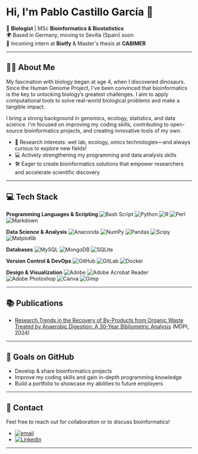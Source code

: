 # Hi, I'm Pablo Castillo García 👋

🧬 **Biologist** | MSc **Bioinformatics & Biostatistics**  
🌍 Based in Germany, moving to Sevilla (Spain) soon  
🏢 Incoming intern at **Biotfy** & Master's thesis at **CABIMER**

---

## 🙋‍♂️ About Me

My fascination with biology began at age 4, when I discovered dinosaurs. Since the Human Genome Project, I've been convinced that bioinformatics is the key to unlocking biology’s greatest challenges. I aim to apply computational tools to solve real-world biological problems and make a tangible impact.

I bring a strong background in genomics, ecology, statistics, and data science. I'm focused on improving my coding skills, contributing to open-source bioinformatics projects, and creating innovative tools of my own.

- 🔬 Research interests: wet lab, ecology, omics technologies—and always curious to explore new fields!
- 💻 Actively strengthening my programming and data analysis skills
- 🛠️ Eager to create bioinformatics solutions that empower researchers and accelerate scientific discovery

---

## 💻 Tech Stack

**Programming Languages & Scripting**
![Bash Script](https://img.shields.io/badge/bash_script-%23121011.svg?style=for-the-badge&logo=gnu-bash&logoColor=white)
![Python](https://img.shields.io/badge/python-3670A0?style=for-the-badge&logo=python&logoColor=ffdd54)
![R](https://img.shields.io/badge/r-%23276DC3.svg?style=for-the-badge&logo=r&logoColor=white)
![Perl](https://img.shields.io/badge/perl-%2339457E.svg?style=for-the-badge&logo=perl&logoColor=white)
![Markdown](https://img.shields.io/badge/markdown-%23000000.svg?style=for-the-badge&logo=markdown&logoColor=white)

**Data Science & Analysis**
![Anaconda](https://img.shields.io/badge/Anaconda-%2344A833.svg?style=for-the-badge&logo=anaconda&logoColor=white)
![NumPy](https://img.shields.io/badge/numpy-%23013243.svg?style=for-the-badge&logo=numpy&logoColor=white)
![Pandas](https://img.shields.io/badge/pandas-%23150458.svg?style=for-the-badge&logo=pandas&logoColor=white)
![Scipy](https://img.shields.io/badge/SciPy-%230C55A5.svg?style=for-the-badge&logo=scipy&logoColor=%white)
![Matplotlib](https://img.shields.io/badge/Matplotlib-%23ffffff.svg?style=for-the-badge&logo=Matplotlib&logoColor=black)

**Databases**
![MySQL](https://img.shields.io/badge/mysql-4479A1.svg?style=for-the-badge&logo=mysql&logoColor=white)
![MongoDB](https://img.shields.io/badge/MongoDB-%234ea94b.svg?style=for-the-badge&logo=mongodb&logoColor=white)
![SQLite](https://img.shields.io/badge/sqlite-%2307405e.svg?style=for-the-badge&logo=sqlite&logoColor=white)

**Version Control & DevOps**
![GitHub](https://img.shields.io/badge/github-%23121011.svg?style=for-the-badge&logo=github&logoColor=white)
![GitLab](https://img.shields.io/badge/gitlab-%23181717.svg?style=for-the-badge&logo=gitlab&logoColor=white)
![Docker](https://img.shields.io/badge/docker-%230db7ed.svg?style=for-the-badge&logo=docker&logoColor=white)

**Design & Visualization**
![Adobe](https://img.shields.io/badge/adobe-%23FF0000.svg?style=for-the-badge&logo=adobe&logoColor=white)
![Adobe Acrobat Reader](https://img.shields.io/badge/Adobe%20Acrobat%20Reader-EC1C24.svg?style=for-the-badge&logo=Adobe%20Acrobat%20Reader&logoColor=white)
![Adobe Photoshop](https://img.shields.io/badge/adobe%20photoshop-%2331A8FF.svg?style=for-the-badge&logo=adobe%20photoshop&logoColor=white)
![Canva](https://img.shields.io/badge/Canva-%2300C4CC.svg?style=for-the-badge&logo=Canva&logoColor=white)
![Gimp](https://img.shields.io/badge/Gimp-657D8B?style=for-the-badge&logo=gimp&logoColor=FFFFFF)
 
---

## 📚 Publications
 
- [Research Trends in the Recovery of By-Products from Organic Waste Treated by Anaerobic Digestion: A 30-Year Bibliometric Analysis](https://www.mdpi.com/2311-5637/10/9/446) (MDPI, 2024)

---

## 🎯 Goals on GitHub

- Develop & share bioinformatics projects
- Improve my coding skills and gain in-depth programming knowledge
- Build a portfolio to showcase my abilities to future employers

---

## 📧 Contact

Feel free to reach out for collaboration or to discuss bioinformatics!

- [![email](https://img.shields.io/badge/Email-D14836?logo=gmail&logoColor=white)](mailto:pablocastillo909@gmail.com) 
- [![LinkedIn](https://img.shields.io/badge/LinkedIn-%230077B5.svg?logo=linkedin&logoColor=white)](https://linkedin.com/in/pablo-castillo-garcía-637a1816a) 

---
